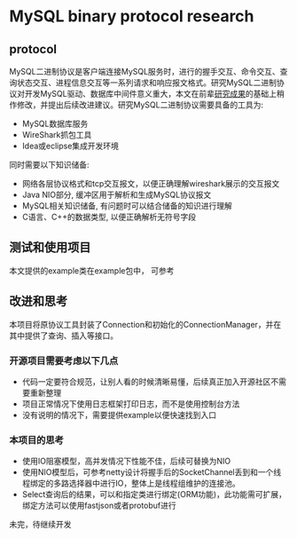 # MySQL binary protocol research
## protocol
MySQL二进制协议是客户端连接MySQL服务时，进行的握手交互、命令交互、查询状态交互、进程信息交互等一系列请求和响应报文格式。研究MySQL二进制协议对开发MySQL驱动、数据库中间件意义重大，本文在前辈[研究成果](https://github.com/CallMeJiaGu/MySQL-Protocol)的基础上稍作修改，并提出后续改进建议。研究MySQL二进制协议需要具备的工具为:  

+ MySQL数据库服务
+ WireShark抓包工具
+ Idea或eclipse集成开发环境  

同时需要以下知识储备:
+ 网络各层协议格式和tcp交互报文，以便正确理解wireshark展示的交互报文
+ Java NIO部分, 缓冲区用于解析和生成MySQL协议报文
+ MySQL相关知识储备, 有问题时可以结合储备的知识进行理解
+ C语言、C++的数据类型, 以便正确解析无符号字段

## 测试和使用项目
本文提供的example类在example包中， 可参考

## 改进和思考
本项目将原协议工具封装了Connection和初始化的ConnectionManager，并在其中提供了查询、插入等接口。
### 开源项目需要考虑以下几点  

+ 代码一定要符合规范，让别人看的时候清晰易懂，后续真正加入开源社区不需要重新整理
+ 项目正常情况下使用日志框架打印日志，而不是使用控制台方法
+ 没有说明的情况下，需要提供example以便快速找到入口

### 本项目的思考
+ 使用IO阻塞模型，高并发情况下性能不佳，后续可替换为NIO
+ 使用NIO模型后，可参考netty设计将握手后的SocketChannel丢到和一个线程绑定的多路选择器中进行IO，整体上是线程组维护的连接池。
+ Select查询后的结果，可以和指定类进行绑定(ORM功能)，此功能需可扩展， 绑定方法可以使用fastjson或者protobuf进行  


未完，待继续开发
